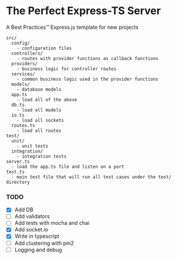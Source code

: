 # The Perfect Express-TS Server

A Best Practices™️ Express.js template for new projects

```dir
src/
  config/
    - configuration files
  controllers/
    - routes with provider functions as callback functions
  providers/
    - business logic for controller routes
  services/
    - common business logic used in the provider functions
  models/
    - database models
  app.ts
    - load all of the above
  db.ts
    - load all models
  io.ts
    - load all sockets
  routes.ts
    - load all routes
test/
  unit/
    - unit tests
  integration/
    - integration tests
server.ts
  - load the app.ts file and listen on a port
test.ts
  - main test file that will run all test cases under the test/ directory
```

### TODO

- [x] Add DB
- [ ] Add validators
- [ ] Add tests with mocha and chai
- [x] Add socket.io
- [x] Write in typescript
- [ ] Add clustering with pm2
- [ ] Logging and debug
